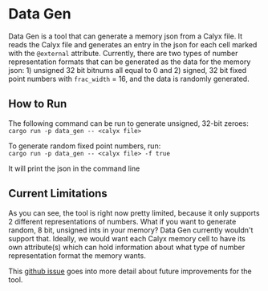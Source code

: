 # Data Gen 

Data Gen is a tool that can generate a memory json from a Calyx file. It reads 
the Calyx file and generates an entry in the json for each cell marked with the 
`@external` attribute. Currently, there are two types of number representation formats that can be generated as the data for the memory json: 1) unsigned 32 bit bitnums all equal to 0 and 2) signed, 32 bit fixed point numbers with `frac_width` = 16, and the data is randomly generated.   

## How to Run 
The following command can be run to generate unsigned, 32-bit zeroes:   
`cargo run -p data_gen -- <calyx file>`  

To generate random fixed point numbers, run:   
`cargo run -p data_gen -- <calyx file> -f true`   

It will print the json in the command line  

## Current Limitations 
As you can see, the tool is right now pretty limited, because it only supports 2 different representations of numbers. What if you want to generate random, 8 bit, unsigned ints in your memory? Data Gen currently wouldn't support that. Ideally, we would want each Calyx memory cell to have its own attribute(s) which can hold information about what type of number representation format the memory wants.   

This [github issue](https://github.com/cucapra/calyx/issues/1163) goes into more detail about future improvements for the tool. 




